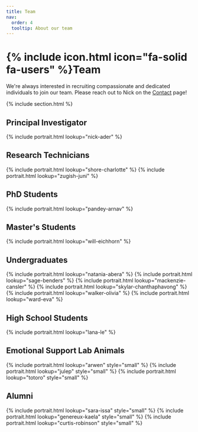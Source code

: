```yaml
---
title: Team
nav:
  order: 4
  tooltip: About our team
---
```


# {% include icon.html icon="fa-solid fa-users" %}Team

We're always interested in recruiting compassionate and dedicated individuals to join our team. Please reach out to Nick on the [Contact](https://nickaderlab.com/contact/) page!

{% include section.html %}

## Principal Investigator
{% include portrait.html lookup="nick-ader" %}

## Research Technicians
{% include portrait.html lookup="shore-charlotte" %}
{% include portrait.html lookup="zugish-juni" %}

## PhD Students
{% include portrait.html lookup="pandey-arnav" %}

## Master's Students
{% include portrait.html lookup="will-eichhorn" %}

## Undergraduates
{% include portrait.html lookup="natania-abera" %}
{% include portrait.html lookup="sage-benders" %}
{% include portrait.html lookup="mackenzie-cansler" %}
{% include portrait.html lookup="skylar-chanthaphavong" %}
{% include portrait.html lookup="walker-olivia" %}
{% include portrait.html lookup="ward-eva" %}

## High School Students
{% include portrait.html lookup="lana-le" %}

## Emotional Support Lab Animals
{% include portrait.html lookup="arwen" style="small" %}
{% include portrait.html lookup="julep" style="small" %}
{% include portrait.html lookup="totoro" style="small" %}

## Alumni
{% include portrait.html lookup="sara-issa" style="small" %}
{% include portrait.html lookup="genereux-kaela" style="small" %}
{% include portrait.html lookup="curtis-robinson" style="small" %}
